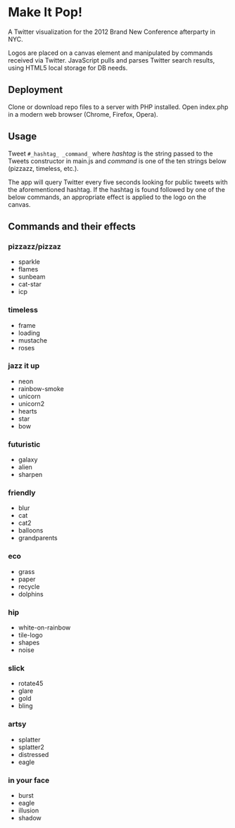 # Make It Pop!

A Twitter visualization for the 2012 Brand New Conference afterparty in NYC.

Logos are placed on a canvas element and manipulated by commands received via Twitter. JavaScript pulls and parses Twitter search results, using HTML5 local storage for DB needs.

## Deployment

Clone or download repo files to a server with PHP installed. Open index.php in a modern web browser (Chrome, Firefox, Opera).

## Usage

Tweet `#_hashtag_ _command_` where _hashtag_ is the string passed to the Tweets constructor in main.js and _command_ is one of the ten strings below (pizzazz, timeless, etc.).

The app will query Twitter every five seconds looking for public tweets with the aforementioned hashtag. If the hashtag is found followed by one of the below commands, an appropriate effect is applied to the logo on the canvas.

## Commands and their effects

### pizzazz/pizzaz
* sparkle
* flames
* sunbeam
* cat-star
* icp
      
### timeless
* frame
* loading
* mustache
* roses
      
### jazz it up
* neon
* rainbow-smoke
* unicorn
* unicorn2
* hearts
* star
* bow
      
### futuristic
* galaxy
* alien
* sharpen
      
### friendly
* blur
* cat
* cat2
* balloons
* grandparents
      
### eco
* grass
* paper
* recycle
* dolphins
      
### hip
* white-on-rainbow
* tile-logo
* shapes
* noise
      
### slick
* rotate45
* glare
* gold
* bling
    
### artsy
* splatter
* splatter2
* distressed
* eagle
      
### in your face
* burst
* eagle
* illusion
* shadow
